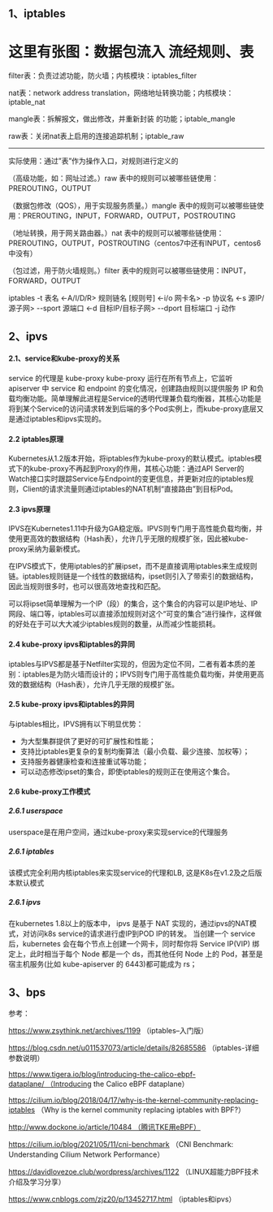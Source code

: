 ## 1、iptables
# 这里有张图：数据包流入 流经规则、表

filter表：负责过滤功能，防火墙；内核模块：iptables_filter

nat表：network address translation，网络地址转换功能；内核模块：iptable_nat

mangle表：拆解报文，做出修改，并重新封装 的功能；iptable_mangle

raw表：关闭nat表上启用的连接追踪机制；iptable_raw

---

实际使用：通过”表”作为操作入口，对规则进行定义的

（高级功能，如：网址过滤。）raw     表中的规则可以被哪些链使用：PREROUTING，OUTPUT

（数据包修改（QOS），用于实现服务质量。）mangle  表中的规则可以被哪些链使用：PREROUTING，INPUT，FORWARD，OUTPUT，POSTROUTING

（地址转换，用于网关路由器。）nat     表中的规则可以被哪些链使用：PREROUTING，OUTPUT，POSTROUTING（centos7中还有INPUT，centos6中没有）

（包过滤，用于防火墙规则。）filter  表中的规则可以被哪些链使用：INPUT，FORWARD，OUTPUT



iptables -t 表名 <-A/I/D/R> 规则链名 [规则号] <-i/o 网卡名> -p 协议名 <-s 源IP/源子网> --sport 源端口 <-d 目标IP/目标子网> --dport 目标端口 -j 动作

## 2、ipvs
#### 2.1、service和kube-proxy的关系
service 的代理是 kube-proxy
kube-proxy 运行在所有节点上，它监听 apiserver 中 service 和 endpoint 的变化情况，创建路由规则以提供服务 IP 和负载均衡功能。简单理解此进程是Service的透明代理兼负载均衡器，其核心功能是将到某个Service的访问请求转发到后端的多个Pod实例上，而kube-proxy底层又是通过iptables和ipvs实现的。

#### 2.2 iptables原理
Kubernetes从1.2版本开始，将iptables作为kube-proxy的默认模式。iptables模式下的kube-proxy不再起到Proxy的作用，其核心功能：通过API Server的Watch接口实时跟踪Service与Endpoint的变更信息，并更新对应的iptables规则，Client的请求流量则通过iptables的NAT机制“直接路由”到目标Pod。

#### 2.3 ipvs原理
IPVS在Kubernetes1.11中升级为GA稳定版。IPVS则专门用于高性能负载均衡，并使用更高效的数据结构（Hash表），允许几乎无限的规模扩张，因此被kube-proxy采纳为最新模式。

在IPVS模式下，使用iptables的扩展ipset，而不是直接调用iptables来生成规则链。iptables规则链是一个线性的数据结构，ipset则引入了带索引的数据结构，因此当规则很多时，也可以很高效地查找和匹配。

可以将ipset简单理解为一个IP（段）的集合，这个集合的内容可以是IP地址、IP网段、端口等，iptables可以直接添加规则对这个“可变的集合”进行操作，这样做的好处在于可以大大减少iptables规则的数量，从而减少性能损耗。

#### 2.4 kube-proxy ipvs和iptables的异同
iptables与IPVS都是基于Netfilter实现的，但因为定位不同，二者有着本质的差别：iptables是为防火墙而设计的；IPVS则专门用于高性能负载均衡，并使用更高效的数据结构（Hash表），允许几乎无限的规模扩张。

#### 2.5 kube-proxy ipvs和iptables的异同
与iptables相比，IPVS拥有以下明显优势：

- 为大型集群提供了更好的可扩展性和性能；
- 支持比iptables更复杂的复制均衡算法（最小负载、最少连接、加权等）；
- 支持服务器健康检查和连接重试等功能；
- 可以动态修改ipset的集合，即使iptables的规则正在使用这个集合。
#### 2.6 kube-proxy工作模式
##### 2.6.1 userspace
 userspace是在用户空间，通过kube-proxy来实现service的代理服务
##### 2.6.1 iptables
该模式完全利用内核iptables来实现service的代理和LB, 这是K8s在v1.2及之后版本默认模式
##### 2.6.1 ipvs
  在kubernetes 1.8以上的版本中， ipvs 是基于 NAT 实现的，通过ipvs的NAT模式，对访问k8s service的请求进行虚IP到POD IP的转发。
  当创建一个 service 后，kubernetes 会在每个节点上创建一个网卡，同时帮你将 Service IP(VIP) 绑定上，此时相当于每个 Node 都是一个 ds，而其他任何 Node 上的 Pod，甚至是宿主机服务(比如 kube-apiserver 的 6443)都可能成为 rs；
## 3、bps


参考：

https://www.zsythink.net/archives/1199 （iptables–入门版）

https://blog.csdn.net/u011537073/article/details/82685586 （iptables-详细参数说明）

https://www.tigera.io/blog/introducing-the-calico-ebpf-dataplane/ （Introducing the Calico eBPF dataplane）

https://cilium.io/blog/2018/04/17/why-is-the-kernel-community-replacing-iptables （Why is the kernel community replacing iptables with BPF?）

http://www.dockone.io/article/10484 （腾讯TKE用eBPF）

https://cilium.io/blog/2021/05/11/cni-benchmark （CNI Benchmark: Understanding Cilium Network Performance）

https://davidlovezoe.club/wordpress/archives/1122 （LINUX超能力BPF技术介绍及学习分享）

https://www.cnblogs.com/zjz20/p/13452717.html （iptables和ipvs）
